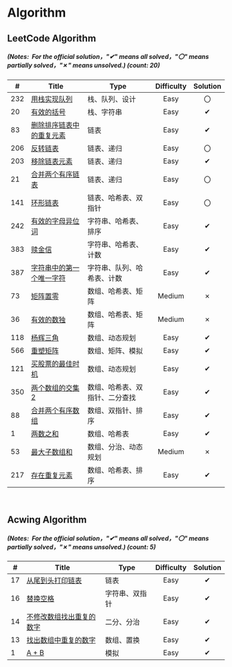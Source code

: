# Algorithm

## LeetCode Algorithm

##### (Notes: &nbsp;For the official solution，"✔" means all solved，"〇" means partially solved，"✗" means unsolved.) (_count: 20)_

| #   | Title | Type            | Difficulty | Solution |
|-----| ----- |-----------------|:----------:|:--------:|
|232|[用栈实现队列](https://leetcode.cn/problems/implement-queue-using-stacks/)| 栈、队列、设计         |Easy|〇|
|20|[有效的括号](https://leetcode.cn/problems/valid-parentheses/)| 栈、字符串           |Easy|✔|
|83|[删除排序链表中的重复元素](https://leetcode.cn/problems/remove-duplicates-from-sorted-list/)| 链表              |Easy|✔|
|206|[反转链表](https://leetcode.cn/problems/reverse-linked-list/)| 链表、递归           |Easy|〇|
|203|[移除链表元素](https://leetcode.cn/problems/remove-linked-list-elements/)| 链表、递归           |    Easy    |✔|
|21|[合并两个有序链表](https://leetcode.cn/problems/merge-two-sorted-lists/)| 链表、递归           |    Easy    |〇|
|141|[环形链表](https://leetcode.cn/problems/linked-list-cycle/)| 链表、哈希表、双指针      |    Easy    |〇|
|242|[有效的字母异位词](https://leetcode.cn/problems/valid-anagram/)| 字符串、哈希表、排序      |    Easy    |✔|
|383|[赎金信](https://leetcode.cn/problems/ransom-note/)| 字符串、哈希表、计数      |    Easy    |✔|
|387|[字符串中的第一个唯一字符](https://leetcode.cn/problems/first-unique-character-in-a-string/)| 字符串、队列、哈希表、计数   |    Easy    |✔|
|73|[矩阵置零](https://leetcode.cn/problems/set-matrix-zeroes/)| 数组、哈希表、矩阵       |   Medium   |✗|
|36|[有效的数独](https://leetcode.cn/problems/valid-sudoku/)| 数组、哈希表、矩阵       |   Medium   |✗|
|118|[杨辉三角](https://leetcode.cn/problems/pascals-triangle/)| 数组、动态规划         |    Easy    |✔|
|566|[重塑矩阵](https://leetcode.cn/problems/reshape-the-matrix/)| 数组、矩阵、模拟        |    Easy    |✔|
|121|[买股票的最佳时机](https://leetcode.cn/problems/best-time-to-buy-and-sell-stock/)| 数组、动态规划         |    Easy    |✔|
| 350 |[两个数组的交集2](https://leetcode.cn/problems/intersection-of-two-arrays-ii/)| 数组、哈希表、双指针、二分查找 |    Easy    |    ✔      |
| 88  |[合并两个有序数组](https://leetcode.cn/problems/merge-sorted-array/)| 数组、双指针、排序       |    Easy    |    ✔     |
| 1   |[两数之和](https://leetcode.cn/problems/two-sum/)| 数组、哈希表          |    Easy    |    ✔     |
| 53  |[最大子数组和](https://leetcode.cn/problems/maximum-subarray/)| 数组、分治、动态规划      |   Medium   |    ✗     |
| 217 |[存在重复元素](https://leetcode.cn/problems/contains-duplicate/)| 数组、哈希表、排序       |    Easy    |    ✔     |


&nbsp;

## Acwing Algorithm
##### (Notes: &nbsp;For the official solution，"✔" means all solved，"〇" means partially solved，"✗" means unsolved.) (_count: 5)_
| #   | Title | Type         |          Difficulty          | Solution |
|---|-----------| ---- |:--------:|:----------:|
|17|[从尾到头打印链表](https://www.acwing.com/problem/content/17/)|链表|Easy|✔|
|16|[替换空格](https://www.acwing.com/problem/content/17/)|字符串、双指针|Easy|✔|
|14|[不修改数组找出重复的数字](https://www.acwing.com/problem/content/15/)|二分、分治|Easy|✔|
|13|[找出数组中重复的数字](https://www.acwing.com/problem/content/14/)|数组、置换|Easy|✔|
|1| [A + B](https://www.acwing.com/problem/content/1/)|模拟|Easy|✔|

